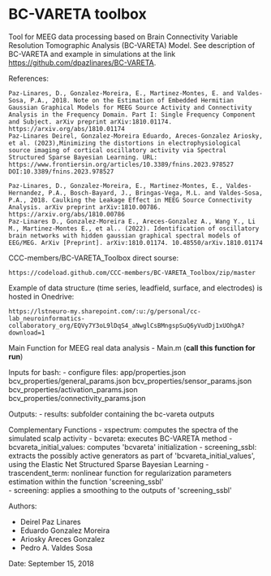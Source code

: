# BC-VARETA toolbox

Tool for MEEG data processing based on Brain Connectivity Variable Resolution Tomographic Analysis (BC-VARETA) Model. 
See description of BC-VARETA and example in simulations at the link https://github.com/dpazlinares/BC-VARETA.

References:

    Paz-Linares, D., Gonzalez-Moreira, E., Martinez-Montes, E. and Valdes-Sosa, P.A., 2018. Note on the Estimation of Embedded Hermitian Gaussian Graphical Models for MEEG Source Activity and Connectivity Analysis in the Frequency Domain. Part I: Single Frequency Component and Subject. arXiv preprint arXiv:1810.01174. https://arxiv.org/abs/1810.01174
    Paz-Linares Deirel, Gonzalez-Moreira Eduardo, Areces-Gonzalez Ariosky, et al. (2023),Minimizing the distortions in electrophysiological source imaging of cortical oscillatory activity via Spectral Structured Sparse Bayesian Learning. URL: https://www.frontiersin.org/articles/10.3389/fnins.2023.978527 DOI:10.3389/fnins.2023.978527
   
    Paz-Linares, D., Gonzalez-Moreira, E., Martinez-Montes, E., Valdes-Hernandez, P.A., Bosch-Bayard, J., Bringas-Vega, M.L. and Valdes-Sosa, P.A., 2018. Caulking the Leakage Effect in MEEG Source Connectivity Analysis. arXiv preprint arXiv:1810.00786. https://arxiv.org/abs/1810.00786
    Paz-Linares D., Gonzalez-Moreira E., Areces-Gonzalez A., Wang Y., Li M., Martinez-Montes E., et al.. (2022). Identification of oscillatory brain networks with hidden gaussian graphical spectral models of EEG/MEG. ArXiv [Preprint]. arXiv:1810.01174. 10.48550/arXiv.1810.01174

CCC-members/BC-VARETA_Toolbox direct sourse:

    https://codeload.github.com/CCC-members/BC-VARETA_Toolbox/zip/master

Example of data structure (time series, leadfield, surface, and electrodes) is hosted in Onedrive:

    https://lstneuro-my.sharepoint.com/:u:/g/personal/cc-lab_neuroinformatics-collaboratory_org/EQVy7Y3oL9lDqS4_aNwglCsBMngspSuQ6yVudDj1xUOhgA?download=1

Main Function for MEEG real data analysis
    - Main.m      (**call this function for run**)
  
Inputs for bash:
    - configure files:
        app/properties.json
        bcv_properties/general_params.json
        bcv_properties/sensor_params.json
        bcv_properties/activation_params.json
        bcv_properties/connectivity_params.json
 
   Outputs:
    - results: subfolder containing the bc-vareta outputs
  
Complementary Functions
    - xspectrum: computes the spectra of the simulated scalp activity 
    - bcvareta: executes BC-VARETA method
    - bcvareta_initial_values: computes 'bcvareta' initialization
    - screening_ssbl: extracts the possibly active generators as part of 'bcvareta_initial_values', using the Elastic Net Structured Sparse Bayesian Learning
    - trascendent_term: nonlinear function for regularization parameters estimation within the function 'screening_ssbl'     
    - screening: applies a smoothing to the outputs of 'screening_ssbl'


Authors:
   - Deirel Paz Linares
   - Eduardo Gonzalez Moreira
   - Ariosky Areces Gonzalez
   - Pedro A. Valdes Sosa

Date: September 15, 2018
